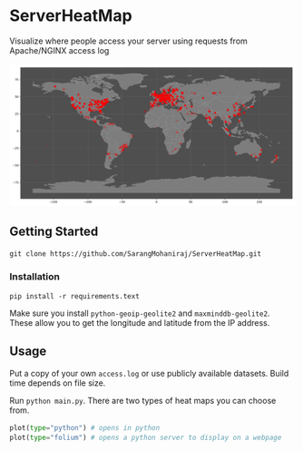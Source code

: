 # ServerHeatMap
Visualize where people access your server using requests from Apache/NGINX access log

![access1.log](images/access1.png)

## Getting Started

```batch
git clone https://github.com/SarangMohaniraj/ServerHeatMap.git
```

### Installation

```batch
pip install -r requirements.text
```

Make sure you install `python-geoip-geolite2` and `maxminddb-geolite2`. These allow you to get the longitude and latitude from the IP address.

## Usage

Put a copy of your own `access.log` or use publicly available datasets. Build time depends on file size.

Run `python main.py`. There are two types of heat maps you can choose from.

```python
plot(type="python") # opens in python
plot(type="folium") # opens a python server to display on a webpage
```
